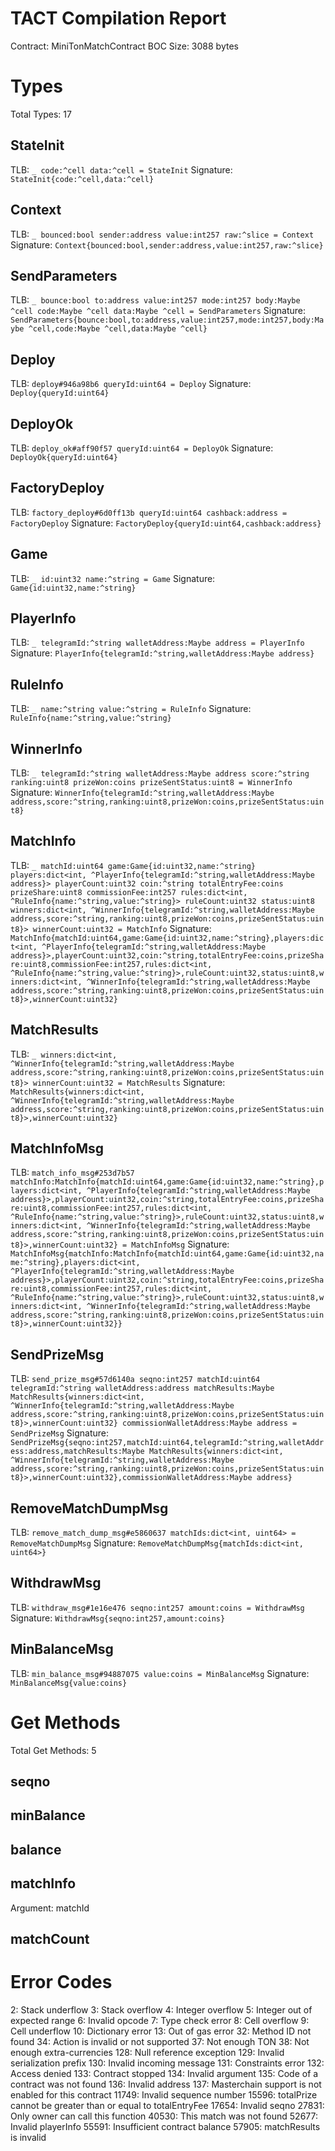# TACT Compilation Report
Contract: MiniTonMatchContract
BOC Size: 3088 bytes

# Types
Total Types: 17

## StateInit
TLB: `_ code:^cell data:^cell = StateInit`
Signature: `StateInit{code:^cell,data:^cell}`

## Context
TLB: `_ bounced:bool sender:address value:int257 raw:^slice = Context`
Signature: `Context{bounced:bool,sender:address,value:int257,raw:^slice}`

## SendParameters
TLB: `_ bounce:bool to:address value:int257 mode:int257 body:Maybe ^cell code:Maybe ^cell data:Maybe ^cell = SendParameters`
Signature: `SendParameters{bounce:bool,to:address,value:int257,mode:int257,body:Maybe ^cell,code:Maybe ^cell,data:Maybe ^cell}`

## Deploy
TLB: `deploy#946a98b6 queryId:uint64 = Deploy`
Signature: `Deploy{queryId:uint64}`

## DeployOk
TLB: `deploy_ok#aff90f57 queryId:uint64 = DeployOk`
Signature: `DeployOk{queryId:uint64}`

## FactoryDeploy
TLB: `factory_deploy#6d0ff13b queryId:uint64 cashback:address = FactoryDeploy`
Signature: `FactoryDeploy{queryId:uint64,cashback:address}`

## Game
TLB: `_ id:uint32 name:^string = Game`
Signature: `Game{id:uint32,name:^string}`

## PlayerInfo
TLB: `_ telegramId:^string walletAddress:Maybe address = PlayerInfo`
Signature: `PlayerInfo{telegramId:^string,walletAddress:Maybe address}`

## RuleInfo
TLB: `_ name:^string value:^string = RuleInfo`
Signature: `RuleInfo{name:^string,value:^string}`

## WinnerInfo
TLB: `_ telegramId:^string walletAddress:Maybe address score:^string ranking:uint8 prizeWon:coins prizeSentStatus:uint8 = WinnerInfo`
Signature: `WinnerInfo{telegramId:^string,walletAddress:Maybe address,score:^string,ranking:uint8,prizeWon:coins,prizeSentStatus:uint8}`

## MatchInfo
TLB: `_ matchId:uint64 game:Game{id:uint32,name:^string} players:dict<int, ^PlayerInfo{telegramId:^string,walletAddress:Maybe address}> playerCount:uint32 coin:^string totalEntryFee:coins prizeShare:uint8 commissionFee:int257 rules:dict<int, ^RuleInfo{name:^string,value:^string}> ruleCount:uint32 status:uint8 winners:dict<int, ^WinnerInfo{telegramId:^string,walletAddress:Maybe address,score:^string,ranking:uint8,prizeWon:coins,prizeSentStatus:uint8}> winnerCount:uint32 = MatchInfo`
Signature: `MatchInfo{matchId:uint64,game:Game{id:uint32,name:^string},players:dict<int, ^PlayerInfo{telegramId:^string,walletAddress:Maybe address}>,playerCount:uint32,coin:^string,totalEntryFee:coins,prizeShare:uint8,commissionFee:int257,rules:dict<int, ^RuleInfo{name:^string,value:^string}>,ruleCount:uint32,status:uint8,winners:dict<int, ^WinnerInfo{telegramId:^string,walletAddress:Maybe address,score:^string,ranking:uint8,prizeWon:coins,prizeSentStatus:uint8}>,winnerCount:uint32}`

## MatchResults
TLB: `_ winners:dict<int, ^WinnerInfo{telegramId:^string,walletAddress:Maybe address,score:^string,ranking:uint8,prizeWon:coins,prizeSentStatus:uint8}> winnerCount:uint32 = MatchResults`
Signature: `MatchResults{winners:dict<int, ^WinnerInfo{telegramId:^string,walletAddress:Maybe address,score:^string,ranking:uint8,prizeWon:coins,prizeSentStatus:uint8}>,winnerCount:uint32}`

## MatchInfoMsg
TLB: `match_info_msg#253d7b57 matchInfo:MatchInfo{matchId:uint64,game:Game{id:uint32,name:^string},players:dict<int, ^PlayerInfo{telegramId:^string,walletAddress:Maybe address}>,playerCount:uint32,coin:^string,totalEntryFee:coins,prizeShare:uint8,commissionFee:int257,rules:dict<int, ^RuleInfo{name:^string,value:^string}>,ruleCount:uint32,status:uint8,winners:dict<int, ^WinnerInfo{telegramId:^string,walletAddress:Maybe address,score:^string,ranking:uint8,prizeWon:coins,prizeSentStatus:uint8}>,winnerCount:uint32} = MatchInfoMsg`
Signature: `MatchInfoMsg{matchInfo:MatchInfo{matchId:uint64,game:Game{id:uint32,name:^string},players:dict<int, ^PlayerInfo{telegramId:^string,walletAddress:Maybe address}>,playerCount:uint32,coin:^string,totalEntryFee:coins,prizeShare:uint8,commissionFee:int257,rules:dict<int, ^RuleInfo{name:^string,value:^string}>,ruleCount:uint32,status:uint8,winners:dict<int, ^WinnerInfo{telegramId:^string,walletAddress:Maybe address,score:^string,ranking:uint8,prizeWon:coins,prizeSentStatus:uint8}>,winnerCount:uint32}}`

## SendPrizeMsg
TLB: `send_prize_msg#57d6140a seqno:int257 matchId:uint64 telegramId:^string walletAddress:address matchResults:Maybe MatchResults{winners:dict<int, ^WinnerInfo{telegramId:^string,walletAddress:Maybe address,score:^string,ranking:uint8,prizeWon:coins,prizeSentStatus:uint8}>,winnerCount:uint32} commissionWalletAddress:Maybe address = SendPrizeMsg`
Signature: `SendPrizeMsg{seqno:int257,matchId:uint64,telegramId:^string,walletAddress:address,matchResults:Maybe MatchResults{winners:dict<int, ^WinnerInfo{telegramId:^string,walletAddress:Maybe address,score:^string,ranking:uint8,prizeWon:coins,prizeSentStatus:uint8}>,winnerCount:uint32},commissionWalletAddress:Maybe address}`

## RemoveMatchDumpMsg
TLB: `remove_match_dump_msg#e5860637 matchIds:dict<int, uint64> = RemoveMatchDumpMsg`
Signature: `RemoveMatchDumpMsg{matchIds:dict<int, uint64>}`

## WithdrawMsg
TLB: `withdraw_msg#1e16e476 seqno:int257 amount:coins = WithdrawMsg`
Signature: `WithdrawMsg{seqno:int257,amount:coins}`

## MinBalanceMsg
TLB: `min_balance_msg#94887075 value:coins = MinBalanceMsg`
Signature: `MinBalanceMsg{value:coins}`

# Get Methods
Total Get Methods: 5

## seqno

## minBalance

## balance

## matchInfo
Argument: matchId

## matchCount

# Error Codes
2: Stack underflow
3: Stack overflow
4: Integer overflow
5: Integer out of expected range
6: Invalid opcode
7: Type check error
8: Cell overflow
9: Cell underflow
10: Dictionary error
13: Out of gas error
32: Method ID not found
34: Action is invalid or not supported
37: Not enough TON
38: Not enough extra-currencies
128: Null reference exception
129: Invalid serialization prefix
130: Invalid incoming message
131: Constraints error
132: Access denied
133: Contract stopped
134: Invalid argument
135: Code of a contract was not found
136: Invalid address
137: Masterchain support is not enabled for this contract
11749: Invalid sequence number
15596: totalPrize cannot be greater than or equal to totalEntryFee
17654: Invalid seqno
27831: Only owner can call this function
40530: This match was not found
52677: Invalid playerInfo
55591: Insufficient contract balance
57905: matchResults is invalid